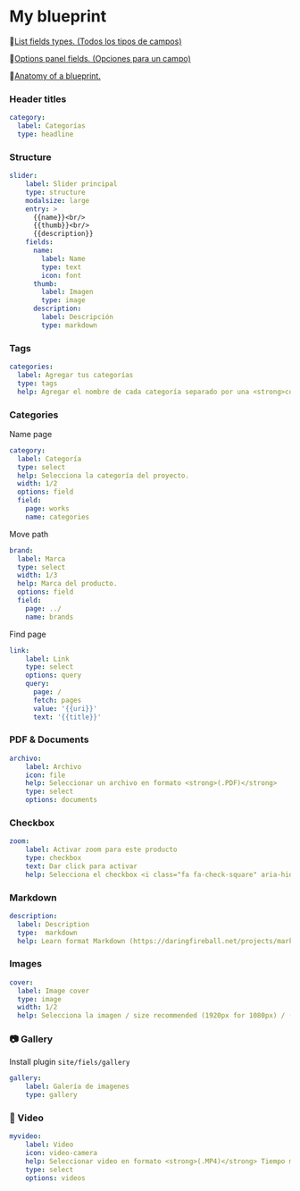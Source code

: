 # My blueprint

📌[List fields types. (Todos los tipos de campos)](https://getkirby.com/docs/cheatsheet/#panel-fields)

📌[Options panel fields. (Opciones para un campo)](https://getkirby.com/docs/panel/blueprints/form-fields)

📌[Anatomy of a blueprint.](https://getkirby.com/docs/panel/blueprints/anatomy-of-a-blueprint)

### Header titles
```yml
category:
  label: Categorías
  type: headline
```

### Structure
```yml
slider:
    label: Slider principal
    type: structure
    modalsize: large
    entry: >
      {{name}}<br/>
      {{thumb}}<br/>
      {{description}}
    fields:
      name:
        label: Name
        type: text
        icon: font
      thumb:
        label: Imagen
        type: image
      description:
        label: Descripción
        type: markdown
```

### Tags
```yml
categories:
  label: Agregar tus categorías
  type: tags
  help: Agregar el nombre de cada categoría separado por una <strong>coma (,)</strong>
```

### Categories
Name page
```yml
category:
  label: Categoría
  type: select
  help: Selecciona la categoría del proyecto.
  width: 1/2
  options: field
  field:
    page: works
    name: categories
```

Move path
```yml
brand:
  label: Marca
  type: select
  width: 1/3
  help: Marca del producto.
  options: field
  field:
    page: ../
    name: brands
```

Find page
```yml
link:
    label: Link
    type: select
    options: query
    query:
      page: /
      fetch: pages
      value: '{{uri}}'
      text: '{{title}}'
```

### PDF & Documents
```yml
archivo:
    label: Archivo
    icon: file
    help: Seleccionar un archivo en formato <strong>(.PDF)</strong>
    type: select
    options: documents
```

### Checkbox
```yml
zoom:
    label: Activar zoom para este producto
    type: checkbox
    text: Dar click para activar
    help: Selecciona el checkbox <i class="fa fa-check-square" aria-hidden="true"></i>
```

### Markdown
```yml
description:
  label: Description
  type:  markdown
  help: Learn format Markdown (https://daringfireball.net/projects/markdown/syntax)
```

### Images
```yml
cover:
  label: Image cover
  type: image
  width: 1/2
  help: Selecciona la imagen / size recommended (1920px for 1080px) / (Max size file 1MB)

```

### 📷 Gallery
Install plugin `site/fiels/gallery`
```yml
gallery:
    label: Galería de imagenes
    type: gallery
```

### 🎥 Video
```yml
myvideo:
    label: Video
    icon: video-camera
    help: Seleccionar video en formato <strong>(.MP4)</strong> Tiempo máximo del video <strong>5-10 seconds</strong> Max size file 5MB
    type: select
    options: videos
```
